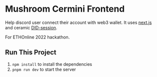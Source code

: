 # Mushroom Cermini Frontend

Help discord user connect their account with web3 wallet. It uses [next.js](https://nextjs.org/) and ceramic [DID-session](https://did.js.org/).

For ETHOnline 2022 hackathon.

## Run This Project

1. `npm install` to install the dependencies
2. `pnpm run dev` to start the server

